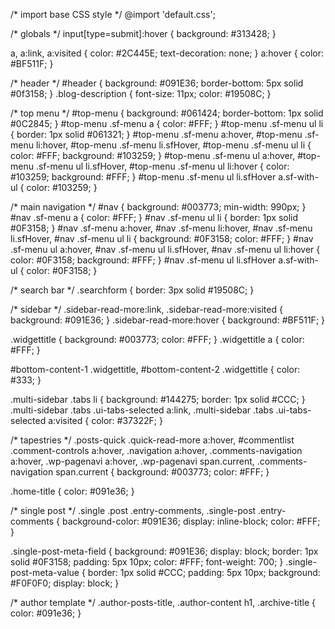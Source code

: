 /* import base CSS style */
@import 'default.css';


/* globals */
input[type=submit]:hover  { background: #313428; }

a, a:link, a:visited  { color: #2C445E; text-decoration: none; }
a:hover					{ color: #BF511F; }

/* header */
#header					{ background: #091E36; border-bottom: 5px solid #0f3158; }
.blog-description		{ font-size: 11px; color: #19508C; }

/* top menu */
#top-menu  { background: #061424; border-bottom: 1px solid #0C2845; }
#top-menu .sf-menu a  { color: #FFF; }
#top-menu .sf-menu ul li  { border: 1px solid #061321; }
#top-menu .sf-menu a:hover, #top-menu .sf-menu li:hover, #top-menu .sf-menu li.sfHover, #top-menu .sf-menu ul li  { color: #FFF; background: #103259; }
#top-menu .sf-menu ul a:hover, #top-menu .sf-menu ul li.sfHover, #top-menu .sf-menu ul li:hover { color: #103259; background: #FFF; }
#top-menu .sf-menu ul li.sfHover a.sf-with-ul { color: #103259; }

/* main navigation */
#nav  { background: #003773; min-width: 990px; }
#nav .sf-menu a  { color: #FFF; }
#nav .sf-menu ul li  { border: 1px solid #0F3158; }
#nav .sf-menu a:hover, #nav .sf-menu li:hover, #nav .sf-menu li.sfHover, #nav .sf-menu ul li  { background: #0F3158; color: #FFF; }
#nav .sf-menu ul a:hover, #nav .sf-menu ul li.sfHover, #nav .sf-menu ul li:hover { color: #0F3158; background: #FFF; }
#nav .sf-menu ul li.sfHover a.sf-with-ul { color: #0F3158; }

/* search bar */
.searchform  { border: 3px solid #19508C; }

/* sidebar */
.sidebar-read-more:link, .sidebar-read-more:visited	{ background: #091E36; }
.sidebar-read-more:hover  { background: #BF511F; }

.widgettitle  { background: #003773; color: #FFF; }
.widgettitle a  { color: #FFF; }

#bottom-content-1 .widgettitle, #bottom-content-2 .widgettitle  { color: #333; }

.multi-sidebar .tabs li	{ background: #144275; border: 1px solid #CCC; }				
.multi-sidebar .tabs .ui-tabs-selected a:link, .multi-sidebar .tabs .ui-tabs-selected a:visited	{ color: #37322F; }			

/* tapestries */
.posts-quick .quick-read-more a:hover, #commentlist .comment-controls a:hover, .navigation a:hover, .comments-navigation a:hover, .wp-pagenavi a:hover, .wp-pagenavi span.current, .comments-navigation span.current  { background: #003773; color: #FFF; }

.home-title				{ color: #091e36; }

/* single post */
.single .post .entry-comments, .single-post .entry-comments  { background-color: #091E36; display: inline-block; color: #FFF; }

.single-post-meta-field  { background: #091E36; display: block; border: 1px solid #0F3158; padding: 5px 10px; color: #FFF; font-weight: 700; }
.single-post-meta-value	 { border: 1px solid #CCC; padding: 5px 10px; background: #F0F0F0; display: block; }

/* author template */
.author-posts-title, .author-content h1, .archive-title { color: #091e36; }
